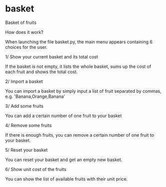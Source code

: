 # basket
Basket of fruits

How does it work?

When launching the file basket.py, the main menu appears containing 6 choices for the user.

1/ Show your current basket and its total cost

If the basket is not empty, it lists the whole basket, sums up the cost of each fruit and shows the total cost.

2/ Import a basket

You can import a basket by simply input a list of fruit separated by commas, e.g. 'Banana,Orange,Banana'

3/ Add some fruits

You can add a certain number of one fruit to your basket

4/ Remove some fruits

If there is enough fruits, you can remove a certain number of one fruit to your basket.

5/ Reset your basket

You can reset your basket and get an empty new basket.

6/ Show unit cost of the fruits

You can show the list of available fruits with their unit price.